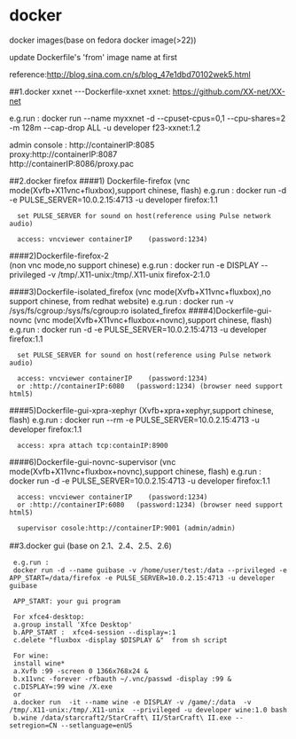 # docker
docker images(base on fedora docker image(>22))

update Dockerfile's 'from' image name at first

reference:http://blog.sina.com.cn/s/blog_47e1dbd70102wek5.html

##1.docker xxnet  ---Dockerfile-xxnet 
  xxnet: https://github.com/XX-net/XX-net

  e.g.run :
      docker run --name myxxnet -d --cpuset-cpus=0,1 --cpu-shares=2 -m 128m --cap-drop ALL -u developer f23-xxnet:1.2
  
  admin console : http://containerIP:8085<br/>
  proxy:http://containerIP:8087<br/>
        http://containerIP:8086/proxy.pac<br/>

##2.docker firefox
####1) Dockerfile-firefox 
      (vnc mode(Xvfb+X11vnc+fluxbox),support chinese, flash)
      e.g.run :
        docker run -d -e PULSE_SERVER=10.0.2.15:4713 -u developer firefox:1.1
  
      set PULSE_SERVER for sound on host(reference using Pulse network audio)

      access: vncviewer containerIP    (password:1234)
      
####2)Dockerfile-firefox-2  
      (non vnc mode,no support chinese)
      e.g.run :
        docker run -e DISPLAY --privileged -v /tmp/.X11-unix:/tmp/.X11-unix  firefox-2:1.0
        
####3)Dockerfile-isolated_firefox 
     (vnc mode(Xvfb+X11vnc+fluxbox),no support chinese,  from redhat website)
      e.g.run :
        docker run -v /sys/fs/cgroup:/sys/fs/cgroup:ro isolated_firefox
####4)Dockerfile-gui-novnc
     (vnc mode(Xvfb+X11vnc+fluxbox+novnc),support chinese, flash)
      e.g.run :
        docker run -d -e PULSE_SERVER=10.0.2.15:4713 -u developer firefox:1.1
  
      set PULSE_SERVER for sound on host(reference using Pulse network audio)

      access: vncviewer containerIP    (password:1234)
      or :http://containerIP:6080   (password:1234) (browser need support html5)

####5)Dockerfile-gui-xpra-xephyr
     (Xvfb+xpra+xephyr,support chinese, flash)
      e.g.run :
        docker run --rm -e PULSE_SERVER=10.0.2.15:4713 -u developer firefox:1.1
       
      access: xpra attach tcp:containIP:8900
     
####6)Dockerfile-gui-novnc-supervisor
     (vnc mode(Xvfb+X11vnc+fluxbox+novnc),support chinese, flash)
      e.g.run :  
        docker run -d -e PULSE_SERVER=10.0.2.15:4713 -u developer firefox:1.1   
     
      access: vncviewer containerIP    (password:1234)
      or :http://containerIP:6080   (password:1234) (browser need support html5)
     
      supervisor cosole:http://containerIP:9001 (admin/admin)
           
##3.docker gui  (base on 2.1、2.4、2.5、2.6)
    
     e.g.run :
     docker run -d --name guibase -v /home/user/test:/data --privileged -e APP_START=/data/firefox -e PULSE_SERVER=10.0.2.15:4713 -u developer guibase

     APP_START: your gui program  
     
     For xfce4-desktop:
     a.group install 'Xfce Desktop'
     b.APP_START :  xfce4-session --display=:1
     c.delete "fluxbox -display $DISPLAY &"  from sh script
     
     For wine:
     install wine*
     a.Xvfb :99 -screen 0 1366x768x24 &
     b.x11vnc -forever -rfbauth ~/.vnc/passwd -display :99 &
     c.DISPLAY=:99 wine /X.exe
     or
     a.docker run  -it --name wine -e DISPLAY -v /game/:/data  -v /tmp/.X11-unix:/tmp/.X11-unix  --privileged -u developer wine:1.0 bash
     b.wine /data/starcraft2/StarCraft\ II/StarCraft\ II.exe --setregion=CN --setlanguage=enUS




